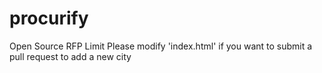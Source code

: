 # procurify
Open Source RFP Limit
Please modify 'index.html' if you want to submit a pull request to add a new city

